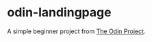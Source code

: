 # odin-landingpage

A simple beginner project from [The Odin Project](https://www.theodinproject.com/).
